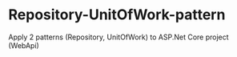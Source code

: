 # Repository-UnitOfWork-pattern
Apply 2 patterns (Repository, UnitOfWork) to ASP.Net Core project (WebApi)
